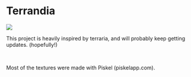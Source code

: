 <head><h1>Terrandia</h1><img src="https://raw.githubusercontent.com/Skaberson/test123/main/images/icon2.png"</head>
<p>This project is heavily inspired by terraria, and will probably keep getting updates. (hopefully!)</p>
<br>

<p>Most of the textures were made with Piskel (piskelapp.com).</p>
